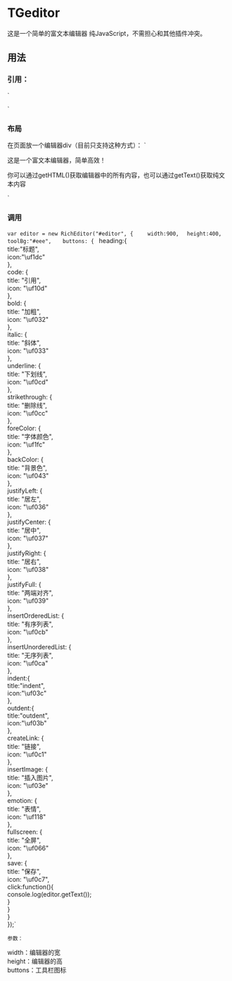 # TGeditor
这是一个简单的富文本编辑器
纯JavaScript，不需担心和其他插件冲突。

## 用法
### 引用：
`<link rel="stylesheet" href="fontAwesome/css/font-awesome.min.css">      
<link rel="stylesheet" href="richEditor.css">  
<script src="richEditor.min.js"></script>`

### 布局
在页面放一个编辑器div（目前只支持这种方式）：
`<div id="editor">     
  <p>这是一个富文本编辑器，简单高效！</p>     
  <p>你可以通过getHTML()获取编辑器中的所有内容，也可以通过getText()获取纯文本内容</p>  
</div>` 

### 调用
`var editor = new RichEditor("#editor", {  `
		`	width:900, ` 
		`	height:400,  `
	`	toolBg:"#eee",  `
	`	buttons: {  `
				heading:{  
					title:"标题",  
					icon:"\uf1dc"  
				},  
				code: {  
					title: "引用",  
					icon: "\uf10d"  
				},  
				bold: {  
					title: "加粗",  
					icon: "\uf032"  
				},  
				italic: {  
					title: "斜体",  
					icon: "\uf033"  
				},  
				underline: {  
					title: "下划线",  
					icon: "\uf0cd"  
				},  
				strikethrough: {  
					title: "删除线",  
					icon: "\uf0cc"  
				},  
				foreColor: {  
					title: "字体颜色",  
					icon: "\uf1fc"  
				},  
				backColor: {  
					title: "背景色",  
					icon: "\uf043"  
				},  
				justifyLeft: {  
					title: "居左",  
					icon: "\uf036"  
				},  
				justifyCenter: {  
					title: "居中",  
					icon: "\uf037"  
				},  
				justifyRight: {  
					title: "居右",  
					icon: "\uf038"  
				},  
				justifyFull: {  
					title: "两端对齐",  
					icon: "\uf039"  
				},  
				insertOrderedList: {  
					title: "有序列表",  
					icon: "\uf0cb"  
				},  
				insertUnorderedList: {  
					title: "无序列表",  
					icon: "\uf0ca"  
				},  
				indent:{  
					title:"indent",  
					icon:"\uf03c"  
				},  
				outdent:{  
					title:"outdent",  
					icon:"\uf03b"  
				},  
				createLink: {  
					title: "链接",  
					icon: "\uf0c1"  
				},  
				insertImage: {  
					title: "插入图片",  
					icon: "\uf03e"  
				},  
				emotion: {  
					title: "表情",  
					icon: "\uf118"  
				},  
				fullscreen: {  
					title: "全屏",  
					icon: "\uf066"  
				},  
				save: {  
					title: "保存",  
					icon: "\uf0c7",  
					click:function(){  
						console.log(editor.getText());  
					}  
				}  
			}  
	});`  
	
	参数：  
width：编辑器的宽  
height：编辑器的高  
buttons：工具栏图标  

